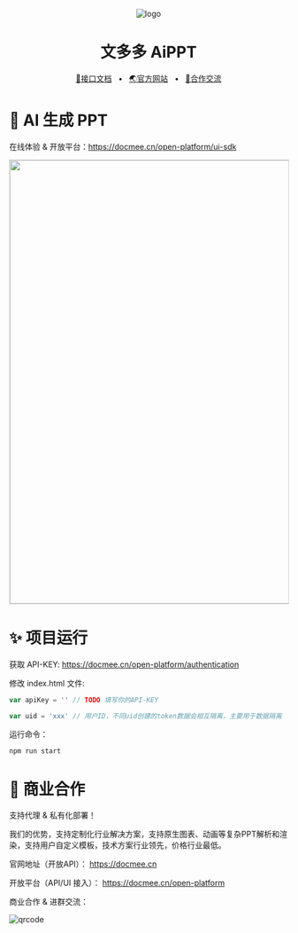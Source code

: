 <p align="center"><img src="https://docmee.cn/favicons/favicon-32x32.png" alt="logo"/></p>
<h1 align="center">文多多 AiPPT</h1>
<p align="center">
	<a href="https://docmee.cn/open-platform" target="_blank">🔗接口文档</a>
	<span>&nbsp;&nbsp;•&nbsp;&nbsp;</span>
	<a href="https://docmee.cn" target="_blank">🌏官方网站</a>
	<span>&nbsp;&nbsp;•&nbsp;&nbsp;</span>
	<a href="#-商业合作">💬合作交流</a>
</p>


# 🤖 AI 生成 PPT

在线体验 & 开放平台：https://docmee.cn/open-platform/ui-sdk


<img width="800" src="https://metasign-public.oss-cn-shanghai.aliyuncs.com/github/ppt-iframe.png" style="border:1px solid #ccc">

# ✨ 项目运行

获取 API-KEY: https://docmee.cn/open-platform/authentication

修改 index.html 文件:
```js
var apiKey = '' // TODO 填写你的API-KEY

var uid = 'xxx' // 用户ID，不同uid创建的token数据会相互隔离，主要用于数据隔离
```

运行命令：
```sh
npm run start
```


# 🤝 商业合作

支持代理 & 私有化部署！

我们的优势，支持定制化行业解决方案，支持原生图表、动画等复杂PPT解析和渲染，支持用户自定义模板，技术方案行业领先，价格行业最低。

官网地址（开放API）：
https://docmee.cn

开放平台（API/UI 接入）：
https://docmee.cn/open-platform


商业合作 & 进群交流：

![qrcode](https://metasign-public.oss-cn-shanghai.aliyuncs.com/github/contact_me_qr.png)

